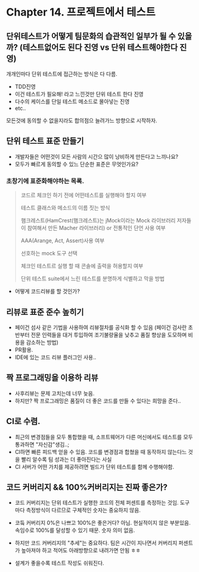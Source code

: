 # Chapter 14. 프로젝트에서 테스트

## 단위테스트가 어떻게 팀문화의 습관적인 일부가 될 수 있을까? (테스트없어도 된다 진영 vs 단위 테스트해야한다 진영)

개개인마다 단위 테스트에 접근하는 방식은 다 다름.
- TDD진영
- 이건 테스트가 필요해! 라고 느낀것만 단위 테스트 한다 진영
- 다수의 케이스를 단일 테스트 메소드로 몰아넣는 진영
- etc..

모든것에 동의할 수 없을지라도 합의점으 늘려가느 방향으로 시작하자.

## 단위 테스트 표준 만들기

- 개발자들은 어떤것이 모든 사람의 시간으 많이 낭비하게 만든다고 느끼나요?
- 모두가 빠르게 동의할 수 있느 단순한 표준은 무엇인가요?

### 초창기에 표준화해야하는 목록.
> 코드르 체크인 하기 전에 어떤테스트를 실행해야 할지 여부<p>
테스트 클래스와 메소드의 이름 짓는 방식<p>
햄크레스트(HamCrest(햄크레스트)는 jMock이라는 Mock 라이브러리 저자들이 참여해서 만든 Macher 라이브러리) or 전통적인 단언 사용 여부<p>
AAA(Arange, Act, Assert)사용 여부<p>
선호하는 mock 도구 선택<p>
체크인 테스트르 실행 할 때 콘솔에 출력을 허용할지 여부<p>
단위 테스트 suite에서 느린 테스트를 분명하게 식별하고 막을 방법
+ 어떻게 코드리뷰를 할 것인가?
          
          
## 리뷰로 표준 준수 높히기
- 페이건 섬사 같은 기법을 사용하여 리뷰절차를 공식화 할 수 있음 (페이건 검사란 초반부터 전문 인력들을 대거 투입하여 조기불량율을 낮추고 품질 향상을
도모하며  비용을 감소하는 방법)
- PR활용.
- IDE에 있는 코드 리뷰 플러그인 사용..

## 짝 프로그래밍을 이용하 리뷰
- 사후리뷰는 문제 고치는데 너무 늦음.
- 하지만? 짝 프로그래밍은 품질이 더 좋은 코드를 만들 수 있다는 희망을 준다..

## CI로 수렴.
- 최근의 변경점들을 모두 통합했을 때, 소프트웨어가 다른 머신에서도 테스트를 모두 통과하면 "자신감"생김..;
- CI하면 빠른 피드백 얻을 수 있음. 코드를 변경점과 합쳤을 때 동작하지 않는다느 것을 빨리 알수록 팀 성과는 더 좋아진다는 사실
- CI 서버가 어떤 가치를 제공하려면 빌드가 단위 테스트를 함께 수행해야함. 

## 코드 커버리지 && 100%커버리지는 진짜 좋은가? 
- 코드 커버리지는 단위 테스트가 실행한 코드의 전체 퍼센트를 측정하는 것임. 도구마다 측정방식이 다르므로 구체적인 숫자는 중요하지 않음.
- 코듴 커버리지 0%은 나쁘고 100%은 좋은거다? 아님. 현실적이지 않은 부분있음. 속임수로 100%를 달성할 수 있기 때문. 숫자 의미 없음. 
- 하지만 코드 커버리지의 "추세"는 중요하다. 팀은 시간이 지나면서 커버리지 퍼센트가 높아져야 하고 적어도 아래방향으로 내려가면 안됨 ㅎㅎ

- 설계가 좋을수록 테스트 작성도 쉬워진다. 
